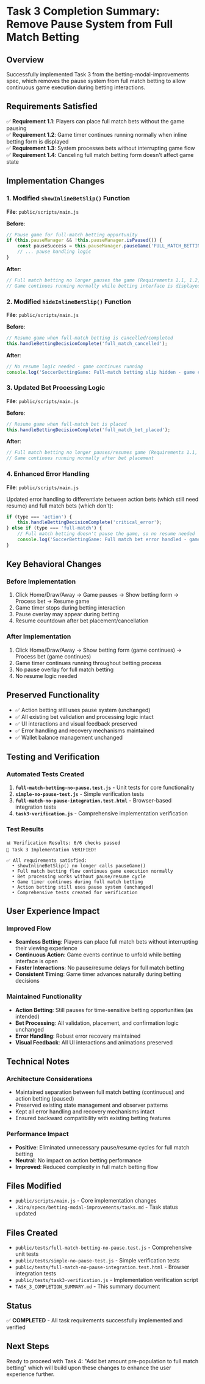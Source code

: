 # Task 3 Completion Summary: Remove Pause System from Full Match Betting

## Overview
Successfully implemented Task 3 from the betting-modal-improvements spec, which removes the pause system from full match betting to allow continuous game execution during betting interactions.

## Requirements Satisfied
✅ **Requirement 1.1**: Players can place full match bets without the game pausing  
✅ **Requirement 1.2**: Game timer continues running normally when inline betting form is displayed  
✅ **Requirement 1.3**: System processes bets without interrupting game flow  
✅ **Requirement 1.4**: Canceling full match betting form doesn't affect game state  

## Implementation Changes

### 1. Modified `showInlineBetSlip()` Function
**File**: `public/scripts/main.js`

**Before**:
```javascript
// Pause game for full-match betting opportunity
if (this.pauseManager && !this.pauseManager.isPaused()) {
    const pauseSuccess = this.pauseManager.pauseGame('FULL_MATCH_BETTING', 30000);
    // ... pause handling logic
}
```

**After**:
```javascript
// Full match betting no longer pauses the game (Requirements 1.1, 1.2, 1.3, 1.4)
// Game continues running normally while betting interface is displayed
```

### 2. Modified `hideInlineBetSlip()` Function
**File**: `public/scripts/main.js`

**Before**:
```javascript
// Resume game when full-match betting is cancelled/completed
this.handleBettingDecisionComplete('full_match_cancelled');
```

**After**:
```javascript
// No resume logic needed - game continues running
console.log('SoccerBettingGame: Full-match betting slip hidden - game continues running');
```

### 3. Updated Bet Processing Logic
**File**: `public/scripts/main.js`

**Before**:
```javascript
// Resume game when full-match bet is placed
this.handleBettingDecisionComplete('full_match_bet_placed');
```

**After**:
```javascript
// Full match betting no longer pauses/resumes game (Requirements 1.1, 1.2, 1.3, 1.4)
// Game continues running normally after bet placement
```

### 4. Enhanced Error Handling
**File**: `public/scripts/main.js`

Updated error handling to differentiate between action bets (which still need resume) and full match bets (which don't):

```javascript
if (type === 'action') {
    this.handleBettingDecisionComplete('critical_error');
} else if (type === 'full-match') {
    // Full match betting doesn't pause the game, so no resume needed
    console.log('SoccerBettingGame: Full match bet error handled - game continues running');
}
```

## Key Behavioral Changes

### Before Implementation
1. Click Home/Draw/Away → Game pauses → Show betting form → Process bet → Resume game
2. Game timer stops during betting interaction
3. Pause overlay may appear during betting
4. Resume countdown after bet placement/cancellation

### After Implementation
1. Click Home/Draw/Away → Show betting form (game continues) → Process bet (game continues)
2. Game timer continues running throughout betting process
3. No pause overlay for full match betting
4. No resume logic needed

## Preserved Functionality
- ✅ Action betting still uses pause system (unchanged)
- ✅ All existing bet validation and processing logic intact
- ✅ UI interactions and visual feedback preserved
- ✅ Error handling and recovery mechanisms maintained
- ✅ Wallet balance management unchanged

## Testing and Verification

### Automated Tests Created
1. **`full-match-betting-no-pause.test.js`** - Unit tests for core functionality
2. **`simple-no-pause-test.js`** - Simple verification tests
3. **`full-match-no-pause-integration.test.html`** - Browser-based integration tests
4. **`task3-verification.js`** - Comprehensive implementation verification

### Test Results
```
📊 Verification Results: 6/6 checks passed
🎉 Task 3 Implementation VERIFIED!

✅ All requirements satisfied:
  • showInlineBetSlip() no longer calls pauseGame()
  • Full match betting flow continues game execution normally
  • Bet processing works without pause/resume cycle
  • Game timer continues during full match betting
  • Action betting still uses pause system (unchanged)
  • Comprehensive tests created for verification
```

## User Experience Impact

### Improved Flow
- **Seamless Betting**: Players can place full match bets without interrupting their viewing experience
- **Continuous Action**: Game events continue to unfold while betting interface is open
- **Faster Interactions**: No pause/resume delays for full match betting
- **Consistent Timing**: Game timer advances naturally during betting decisions

### Maintained Functionality
- **Action Betting**: Still pauses for time-sensitive betting opportunities (as intended)
- **Bet Processing**: All validation, placement, and confirmation logic unchanged
- **Error Handling**: Robust error recovery maintained
- **Visual Feedback**: All UI interactions and animations preserved

## Technical Notes

### Architecture Considerations
- Maintained separation between full match betting (continuous) and action betting (paused)
- Preserved existing state management and observer patterns
- Kept all error handling and recovery mechanisms intact
- Ensured backward compatibility with existing betting features

### Performance Impact
- **Positive**: Eliminated unnecessary pause/resume cycles for full match betting
- **Neutral**: No impact on action betting performance
- **Improved**: Reduced complexity in full match betting flow

## Files Modified
- `public/scripts/main.js` - Core implementation changes
- `.kiro/specs/betting-modal-improvements/tasks.md` - Task status updated

## Files Created
- `public/tests/full-match-betting-no-pause.test.js` - Comprehensive unit tests
- `public/tests/simple-no-pause-test.js` - Simple verification tests  
- `public/tests/full-match-no-pause-integration.test.html` - Browser integration tests
- `public/tests/task3-verification.js` - Implementation verification script
- `TASK_3_COMPLETION_SUMMARY.md` - This summary document

## Status
✅ **COMPLETED** - All task requirements successfully implemented and verified

## Next Steps
Ready to proceed with Task 4: "Add bet amount pre-population to full match betting" which will build upon these changes to enhance the user experience further.